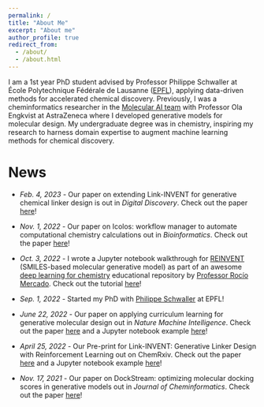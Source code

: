 ```yaml
---
permalink: /
title: "About Me"
excerpt: "About me"
author_profile: true
redirect_from: 
  - /about/
  - /about.html
---
```


I am a 1st year PhD student advised by Professor Philippe Schwaller at École Polytechnique Fédérale de Lausanne ([EPFL](https://github.com/schwallergroup)), applying data-driven methods for accelerated chemical discovery. Previously, I was a cheminformatics researcher in the [Molecular AI team](https://github.com/MolecularAI) with Professor Ola Engkvist at AstraZeneca where I developed generative models for molecular design. My undergraduate degree was in chemistry, inspiring my research to harness domain expertise to augment machine learning methods for chemical discovery.

# News
* *Feb. 4, 2023* - Our paper on extending Link-INVENT for generative chemical linker design is out in *Digital Discovery*. Check out the paper [here](https://pubs.rsc.org/en/content/articlelanding/2023/dd/d2dd00115b)!


* *Nov. 1, 2022* - Our paper on Icolos: workflow manager to automate computational chemistry calculations out in *Bioinformatics*. Check out the paper [here](https://academic.oup.com/bioinformatics/article-abstract/38/21/4951/6694041?redirectedFrom=fulltext)!


* *Oct. 3, 2022* - I wrote a Jupyter notebook walkthrough for [REINVENT](https://github.com/MolecularAI/Reinvent) (SMILES-based molecular generative model) as part of an awesome [deep learning for chemistry](https://github.com/rociomer/dl-chem-101) educational repository by [Professor Rocío Mercado](https://rociomer.github.io/). Check out the tutorial [here](https://github.com/rociomer/dl-chem-101/blob/main/03_gen_SMILES_LSTM/SMILES-LSTM-Walkthrough.ipynb)!


* *Sep. 1, 2022* - Started my PhD with [Philippe Schwaller](https://schwallergroup.github.io/) at EPFL!


* *June 22, 2022* - Our paper on applying curriculum learning for generative molecular design out in *Nature Machine Intelligence*. Check out the paper [here](https://www.nature.com/articles/s42256-022-00494-4) and a Jupyter notebook example [here](https://github.com/MolecularAI/ReinventCommunity/blob/master/notebooks/Automated_Curriculum_Learning_Demo.ipynb)!


* *April 25, 2022* - Our Pre-print for Link-INVENT: Generative Linker Design with Reinforcement Learning out on ChemRxiv. Check out the paper [here](https://chemrxiv.org/engage/chemrxiv/article-details/62628b2debac3a61c7debf31) and a Jupyter notebook example [here](https://github.com/MolecularAI/ReinventCommunity/blob/master/notebooks/Link-INVENT_RL.ipynb)!


* *Nov. 17, 2021* - Our paper on DockStream: optimizing molecular docking scores in generative models out in *Journal of Cheminformatics*. Check out the paper [here](https://jcheminf.biomedcentral.com/articles/10.1186/s13321-021-00563-7)!
